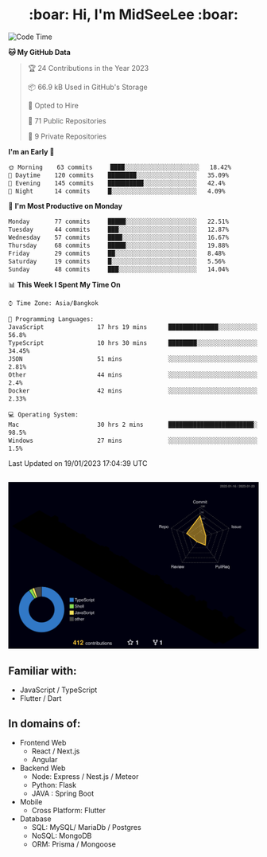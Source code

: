 <h1 align="center"> :boar: Hi, I'm MidSeeLee :boar:</h1>
 
<!--START_SECTION:waka-->
![Code Time](http://img.shields.io/badge/Code%20Time-143%20hrs%2027%20mins-blue)

**🐱 My GitHub Data** 

> 🏆 24 Contributions in the Year 2023
 > 
> 📦 66.9 kB Used in GitHub's Storage 
 > 
> 💼 Opted to Hire
 > 
> 📜 71 Public Repositories 
 > 
> 🔑 9 Private Repositories  
 > 
**I'm an Early 🐤** 

```text
🌞 Morning    63 commits     ████░░░░░░░░░░░░░░░░░░░░░   18.42% 
🌆 Daytime    120 commits    ████████░░░░░░░░░░░░░░░░░   35.09% 
🌃 Evening    145 commits    ██████████░░░░░░░░░░░░░░░   42.4% 
🌙 Night      14 commits     █░░░░░░░░░░░░░░░░░░░░░░░░   4.09%

```
📅 **I'm Most Productive on Monday** 

```text
Monday       77 commits     █████░░░░░░░░░░░░░░░░░░░░   22.51% 
Tuesday      44 commits     ███░░░░░░░░░░░░░░░░░░░░░░   12.87% 
Wednesday    57 commits     ████░░░░░░░░░░░░░░░░░░░░░   16.67% 
Thursday     68 commits     █████░░░░░░░░░░░░░░░░░░░░   19.88% 
Friday       29 commits     ██░░░░░░░░░░░░░░░░░░░░░░░   8.48% 
Saturday     19 commits     █░░░░░░░░░░░░░░░░░░░░░░░░   5.56% 
Sunday       48 commits     ███░░░░░░░░░░░░░░░░░░░░░░   14.04%

```


📊 **This Week I Spent My Time On** 

```text
⌚︎ Time Zone: Asia/Bangkok

💬 Programming Languages: 
JavaScript               17 hrs 19 mins      ██████████████░░░░░░░░░░░   56.8% 
TypeScript               10 hrs 30 mins      ████████░░░░░░░░░░░░░░░░░   34.45% 
JSON                     51 mins             ░░░░░░░░░░░░░░░░░░░░░░░░░   2.81% 
Other                    44 mins             ░░░░░░░░░░░░░░░░░░░░░░░░░   2.4% 
Docker                   42 mins             ░░░░░░░░░░░░░░░░░░░░░░░░░   2.33%

💻 Operating System: 
Mac                      30 hrs 2 mins       ████████████████████████░   98.5% 
Windows                  27 mins             ░░░░░░░░░░░░░░░░░░░░░░░░░   1.5%

```


 Last Updated on 19/01/2023 17:04:39 UTC
<!--END_SECTION:waka-->

##

![](./profile-3d-contrib/profile-night-rainbow.svg)

## Familiar with:
- JavaScript / TypeScript
- Flutter / Dart

## In domains of:
- Frontend Web
  - React / Next.js
  - Angular
- Backend Web
  - Node: Express / Nest.js / Meteor
  - Python: Flask
  - JAVA : Spring Boot
- Mobile
  - Cross Platform: Flutter
- Database
  - SQL: MySQL/ MariaDb / Postgres
  - NoSQL: MongoDB
  - ORM: Prisma / Mongoose
